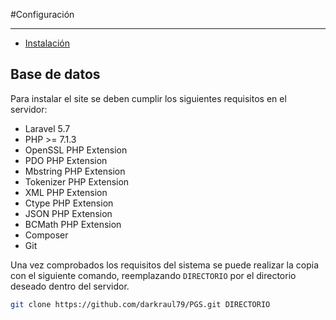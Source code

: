 #Configuración

---

- [Instalación](#instalaci%C3%B3n)

<a name="instalaci%C3%B3n"></a>

## Base de datos	

Para instalar el site se deben cumplir los siguientes requisitos en el servidor:

- Laravel 5.7
- PHP >= 7.1.3
- OpenSSL PHP Extension
- PDO PHP Extension
- Mbstring PHP Extension
- Tokenizer PHP Extension
- XML PHP Extension
- Ctype PHP Extension
- JSON PHP Extension
- BCMath PHP Extension
- Composer
- Git

Una vez comprobados los requisitos del sistema se puede realizar la copia con el siguiente comando, reemplazando `DIRECTORIO` por el directorio deseado dentro del servidor.

```bash
git clone https://github.com/darkraul79/PGS.git DIRECTORIO
```
